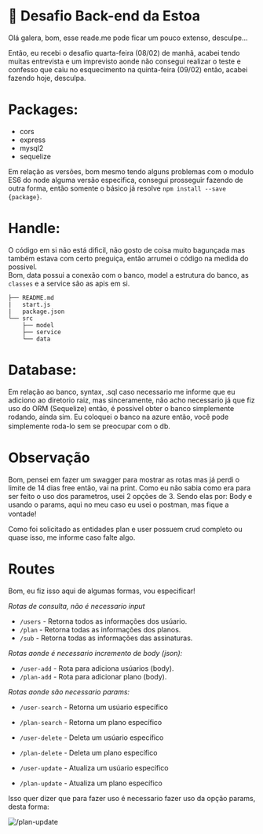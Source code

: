 # 🚀 Desafio Back-end da Estoa

Olá galera, bom, esse reade.me pode ficar um pouco extenso, desculpe...

Então, eu recebi o desafio quarta-feira (08/02) de manhã, acabei tendo muitas entrevista e um imprevisto aonde não consegui realizar o teste e confesso que caiu no esquecimento na quinta-feira (09/02) então, acabei fazendo hoje, desculpa.

# Packages:
- cors
- express
- mysql2
- sequelize

Em relação as versões, bom mesmo tendo alguns problemas com o modulo ES6 do node alguma versão especifica, consegui prosseguir fazendo de outra forma, então somente o básico já resolve `npm install --save {package}`.

# Handle:

O código em si não está dificil, não gosto de coisa muito bagunçada mas também estava com certo preguiça, então arrumei o código na medida do possivel.
<br>
Bom, data possui a conexão com o banco, model a estrutura do banco, as `classes` e a service são as apis em si.

    ├── README.md
    |   start.js
    |   package.json
    └── src
        ├── model        
        ├── service        
        └── data 
    

# Database:

Em relação ao banco, syntax, .sql caso necessario me informe que eu adiciono ao diretorio raiz, mas sinceramente, não acho necessario já que fiz uso do ORM (Sequelize) então, é possivel obter o banco simplemente rodando, ainda sim. Eu coloquei o banco na azure então, você pode simplemente roda-lo sem se preocupar com o db. <img src="https://discords.com/_next/image?url=https%3A%2F%2Fcdn.discordapp.com%2Femojis%2F997166573141905418.png&w=48&q=75" height="16" width="16"/>

# Observação

Bom, pensei em fazer um swagger para mostrar as rotas mas já perdi o limite de 14 dias free então, vai na print. Como eu não sabia como era para ser feito o uso dos parametros, usei 2 opções de 3. Sendo elas por: Body e usando o params, aqui no meu caso eu usei o postman, mas fique a vontade! <img src="https://discords.com/_next/image?url=https%3A%2F%2Fcdn.discordapp.com%2Femojis%2F997166573141905418.png&w=48&q=75" height="16" width="16"/>

Como foi solicitado as entidades plan e user possuem crud completo ou quase isso, me informe caso falte algo.

# Routes

Bom, eu fiz isso aqui de algumas formas, vou especificar! 

*Rotas de consulta, não é necessario input*
- `/users` - Retorna todos as informações dos usúario.
- `/plan` - Retorna todas as informações dos planos.
- `/sub` -  Retorna todas as informações das assinaturas.

*Rotas aonde é necessario incremento de body (json):*
- `/user-add` - Rota para adiciona usúarios (body).
- `/plan-add` - Rota para adicionar plano (body).

*Rotas aonde são necessario params:*
- `/user-search` - Retorna um usúario específico
- `/plan-search` - Retorna um plano específico

- `/user-delete` - Deleta um usúario específico
- `/plan-delete` - Deleta um plano específico

- `/user-update` - Atualiza um usúario específico
- `/plan-update` - Atualiza um plano específico

Isso quer dizer que para fazer uso é necessario fazer uso da opção params, desta forma:

<img src="https://i.imgur.com/Exf6Cm1.png" alt="/plan-update"/>
